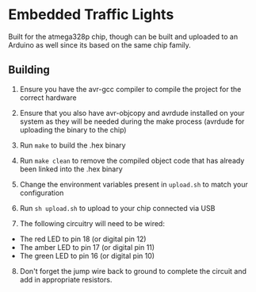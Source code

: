 # Embedded Traffic Lights

Built for the atmega328p chip, though can be built and uploaded to an Arduino as well since its based on the same chip family.

## Building

1. Ensure you have the avr-gcc compiler to compile the project for the correct hardware

2. Ensure that you also have avr-objcopy and avrdude installed on your system as they will be needed during the make process (avrdude for uploading the binary to the chip)

3. Run `make` to build the .hex binary

4. Run `make clean` to remove the compiled object code that has already been linked into the .hex binary

5. Change the environment variables present in `upload.sh` to match your configuration

6. Run `sh upload.sh` to upload to your chip connected via USB

7. The following circuitry will need to be wired:

- The red LED to pin 18 (or digital pin 12)
- The amber LED to pin 17 (or digital pin 11)
- The green LED to pin 16 (or digital pin 10)

8. Don't forget the jump wire back to ground to complete the circuit and add in appropriate resistors.